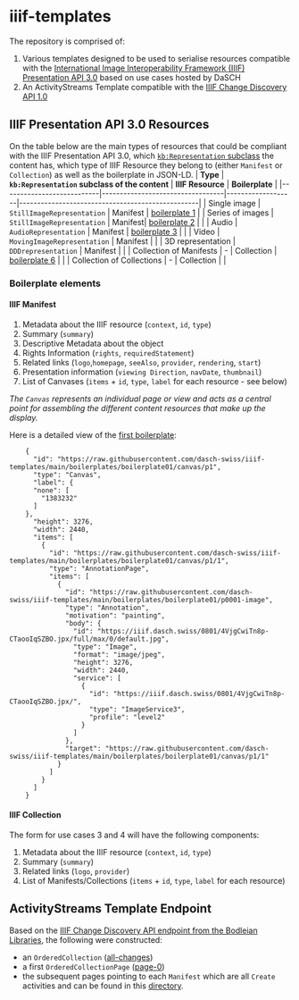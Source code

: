 # iiif-templates
The repository is comprised of:
1. Various templates designed to be used to serialise resources compatible with the [International Image Interoperability Framework (IIIF) Presentation API 3.0](https://iiif.io/api/presentation/3.0/) based on use cases hosted by DaSCH
2. An ActivityStreams Template compatible with the [IIIF Change Discovery API 1.0](https://iiif.io/api/discovery/1.0/)

## IIIF Presentation API 3.0 Resources 
On the table below are the main types of resources that could be compliant with the IIIF Presentation API 3.0, which [`kb:Representation` subclass](https://docs-api.dasch.swiss/02-knora-ontologies/knora-base/#representations) the content has, which type of IIIF Resource they belong to (either `Manifest` or `Collection`) as well as the boilerplate in JSON-LD.
| **Type**                  | **`kb:Representation` subclass of the content** | **IIIF Resource** | **Boilerplate**                                     |
|---------------------------|----------------------------------|-------------------|--------------------------------------------------|
| Single image              | `StillImageRepresentation`       | Manifest          | [boilerplate 1](boilerplates/boilerplate01.json) |
| Series of images          | `StillImageRepresentation`       | Manifest|          [boilerplate 2](boilerplates/boilerplate02.json)          |                                                  |
| Audio                     | `AudioRepresentation`            | Manifest | [boilerplate 3](boilerplates/boilerplate03.json)           |                                                  |
| Video                     | `MovingImageRepresentation`      | Manifest          |                                                  |
| 3D representation         | `DDDrepresentation`              | Manifest          |                                                  |
| Collection of Manifests   | -                                | Collection     | [boilerplate 6](boilerplates/boilerplate06.json)   |                                                  |
| Collection of Collections | -                                | Collection        |                                                  |

### Boilerplate elements

#### IIIF Manifest

1. Metadata about the IIIF resource (`context`, `id`, `type`)
2. Summary (`summary`)
3. Descriptive Metadata about the object
4. Rights Information (`rights`, `requiredStatement`)
5. Related links (`logo`,`homepage`, `seeAlso`, `provider`, `rendering`, `start`)
6. Presentation information (`viewing Direction`, `navDate`, `thumbnail`)
7. List of Canvases (`items` + `id`, `type`, `label` for each resource - see below)

_The `Canvas` represents an individual page or view and acts as a central point for assembling the different content resources that make up the display._

Here is a detailed view of the [first boilerplate](boilerplates/boilerplate01.json#L170):

```
    {
      "id": "https://raw.githubusercontent.com/dasch-swiss/iiif-templates/main/boilerplates/boilerplate01/canvas/p1",
      "type": "Canvas",
      "label": {
      "none": [
        "1383232"
      ]
    },
      "height": 3276,
      "width": 2440,
      "items": [
        {
          "id": "https://raw.githubusercontent.com/dasch-swiss/iiif-templates/main/boilerplates/boilerplate01/canvas/p1/1",
          "type": "AnnotationPage",
          "items": [
            {
              "id": "https://raw.githubusercontent.com/dasch-swiss/iiif-templates/main/boilerplates/boilerplate01/p0001-image",
              "type": "Annotation",
              "motivation": "painting",
              "body": {
                "id": "https://iiif.dasch.swiss/0801/4VjgCwiTn8p-CTaooIqSZBO.jpx/full/max/0/default.jpg",
                "type": "Image",
                "format": "image/jpeg",
                "height": 3276,
                "width": 2440,
                "service": [
                  {
                    "id": "https://iiif.dasch.swiss/0801/4VjgCwiTn8p-CTaooIqSZBO.jpx/",
                    "type": "ImageService3",
                    "profile": "level2"
                  }
                ]
              },
              "target": "https://raw.githubusercontent.com/dasch-swiss/iiif-templates/main/boilerplates/boilerplate01/canvas/p1/1"
            }
          ]
        }
      ]
    }
```

#### IIIF Collection
The form for use cases 3 and 4 will have the following components:

1. Metadata about the IIIF resource (`context`, `id`, `type`)
2. Summary (`summary`)
3. Related links (`logo`, `provider`)
4. List of Manifests/Collections (`items` + `id`, `type`, `label` for each resource)


## ActivityStreams Template Endpoint
Based on the [IIIF Change Discovery  API endpoint from the Bodleian Libraries](https://iiif.bodleian.ox.ac.uk/iiif/activity/all-changes), the following were constructed: 
- an `OrderedCollection` ([all-changes](activity/all-changes.json))
- a first `OrderedCollectionPage` ([page-0](activity/page-0.json))
- the subsequent pages pointing to each `Manifest` which are all `Create` activities and can be found in this [directory](activity/create/).
